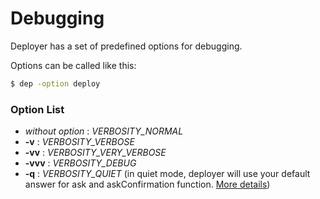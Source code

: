# Debugging

Deployer has a set of predefined options for debugging.

Options can be called  like this:

``` sh
$ dep -option deploy
```

### Option List
* *without option* : *VERBOSITY_NORMAL*
* **-v** : *VERBOSITY_VERBOSE*
* **-vv** : *VERBOSITY_VERY_VERBOSE*
* **-vvv** : *VERBOSITY_DEBUG*
* **-q** : *VERBOSITY_QUIET* (in quiet mode, deployer will use your default answer for ask and askConfirmation function. [More details](https://github.com/deployphp/docs/blob/master/functions.md#functions))
